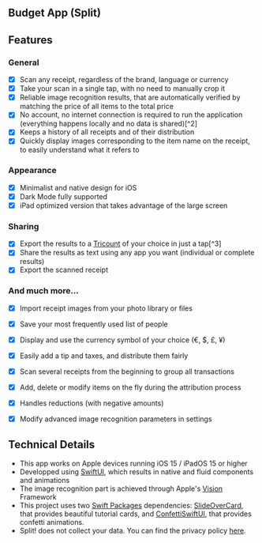 
## Budget App (Split)



## Features
### General
- [x] Scan any receipt, regardless of the brand, language or currency
- [x] Take your scan in a single tap, with no need to manually crop it
- [x] Reliable image recognition results, that are automatically verified by matching the price of all items to the total price
- [x] No account, no internet connection is required to run the application (everything happens locally and no data is shared)[^2]
- [x] Keeps a history of all receipts and of their distribution
- [x] Quickly display images corresponding to the item name on the receipt, to easily understand what it refers to

### Appearance
- [x] Minimalist and native design for iOS
- [x] Dark Mode fully supported
- [x] iPad optimized version that takes advantage of the large screen

### Sharing
- [x] Export the results to a [Tricount](https://www.tricount.com/) of your choice in just a tap[^3]
- [x] Share the results as text using any app you want (individual or complete results)
- [x] Export the scanned receipt

### And much more...
- [x] Import receipt images from your photo library or files
- [x] Save your most frequently used list of people
- [x] Display and use the currency symbol of your choice (€, $, £, ¥)
- [x] Easily add a tip and taxes, and distribute them fairly
- [x] Scan several receipts from the beginning to group all transactions 
- [x] Add, delete or modify items on the fly during the attribution process
- [x] Handles reductions (with negative amounts)
- [x] Modify advanced image recognition parameters in settings


## Technical Details
- This app works on Apple devices running iOS 15 / iPadOS 15 or higher
- Developped using [SwiftUI](https://developer.apple.com/xcode/swiftui/), which results in native and fluid components and animations
- The image recognition part is achieved through Apple's [Vision](https://developer.apple.com/documentation/vision) Framework
- This project uses two [Swift Packages](https://developer.apple.com/documentation/swift_packages) dependencies: [SlideOverCard](https://github.com/joogps/SlideOverCard), that provides beautiful tutorial cards, and [ConfettiSwiftUI](https://github.com/simibac/ConfettiSwiftUI), that provides confetti animations.
- Split! does not collect your data. You can find the privacy policy [here](PRIVACY.md).

